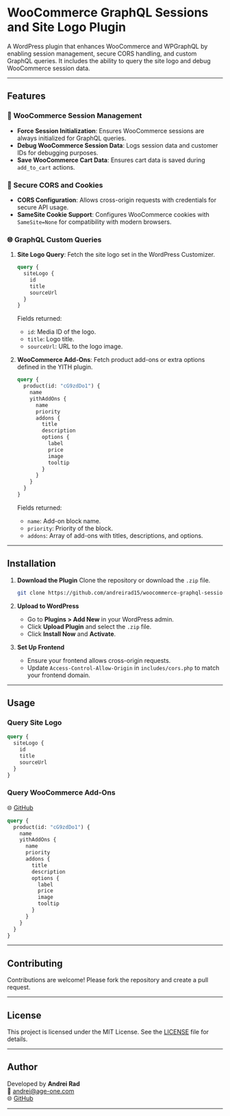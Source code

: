 # WooCommerce GraphQL Sessions and Site Logo Plugin

A WordPress plugin that enhances WooCommerce and WPGraphQL by enabling session management, secure CORS handling, and custom GraphQL queries. It includes the ability to query the site logo and debug WooCommerce session data.

---

## Features

### 🛒 WooCommerce Session Management

- **Force Session Initialization**: Ensures WooCommerce sessions are always initialized for GraphQL queries.
- **Debug WooCommerce Session Data**: Logs session data and customer IDs for debugging purposes.
- **Save WooCommerce Cart Data**: Ensures cart data is saved during `add_to_cart` actions.

### 🔐 Secure CORS and Cookies

- **CORS Configuration**: Allows cross-origin requests with credentials for secure API usage.
- **SameSite Cookie Support**: Configures WooCommerce cookies with `SameSite=None` for compatibility with modern browsers.

### 🌐 GraphQL Custom Queries

1. **Site Logo Query**:
   Fetch the site logo set in the WordPress Customizer.

   ```graphql
   query {
     siteLogo {
       id
       title
       sourceUrl
     }
   }
   ```

   Fields returned:

   - `id`: Media ID of the logo.
   - `title`: Logo title.
   - `sourceUrl`: URL to the logo image.

2. **WooCommerce Add-Ons**:
   Fetch product add-ons or extra options defined in the YITH plugin.
   ```graphql
   query {
     product(id: "cG9zdDo1") {
       name
       yithAddOns {
         name
         priority
         addons {
           title
           description
           options {
             label
             price
             image
             tooltip
           }
         }
       }
     }
   }
   ```
   Fields returned:
   - `name`: Add-on block name.
   - `priority`: Priority of the block.
   - `addons`: Array of add-ons with titles, descriptions, and options.

---

## Installation

1. **Download the Plugin**
   Clone the repository or download the `.zip` file.

   ```bash
   git clone https://github.com/andreirad15/woocommerce-graphql-sessions.git
   ```

2. **Upload to WordPress**

   - Go to **Plugins > Add New** in your WordPress admin.
   - Click **Upload Plugin** and select the `.zip` file.
   - Click **Install Now** and **Activate**.

3. **Set Up Frontend**
   - Ensure your frontend allows cross-origin requests.
   - Update `Access-Control-Allow-Origin` in `includes/cors.php` to match your frontend domain.

---

## Usage

### Query Site Logo

```graphql
query {
  siteLogo {
    id
    title
    sourceUrl
  }
}
```

### Query WooCommerce Add-Ons

🌐 [GitHub](https://github.com/andreirad15/yith-product-addons-graphql)

```graphql
query {
  product(id: "cG9zdDo1") {
    name
    yithAddOns {
      name
      priority
      addons {
        title
        description
        options {
          label
          price
          image
          tooltip
        }
      }
    }
  }
}
```

---

## Contributing

Contributions are welcome! Please fork the repository and create a pull request.

---

## License

This project is licensed under the MIT License. See the [LICENSE](LICENSE) file for details.

---

## Author

Developed by **Andrei Rad**  
📧 [andrei@age-one.com](mailto:andrei@age-one.com)  
🌐 [GitHub](https://github.com/andreirad15)

---
